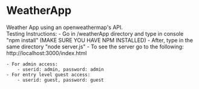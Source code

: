 # WeatherApp
 Weather App using an openweathermap's API.  
 Testing Instructions:
    - Go in /weatherApp directory and type in console "npm install" (MAKE SURE YOU HAVE NPM INSTALLED)
    - After, type in the same directory "node server.js"
        - To see the server go to the following: http://localhost:3000/index.html

    - For admin access: 
        - userid: admin, password: admin
    - For entry level guest access:
        - userid: guest, password: guest